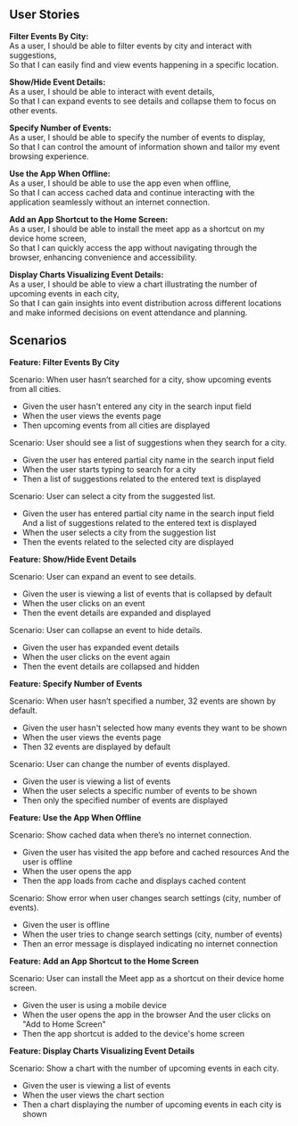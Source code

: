 ## User Stories 

**Filter Events By City:**   
As a user,
I should be able to filter events by city and interact with suggestions,  
So that I can easily find and view events happening in a specific location.

**Show/Hide Event Details:**  
As a user,
I should be able to interact with event details,  
So that I can expand events to see details and collapse them to focus on other events.

**Specify Number of Events:**   
As a user,
I should be able to specify the number of events to display,  
So that I can control the amount of information shown and tailor my event browsing experience.

**Use the App When Offline:**   
As a user,
I should be able to use the app even when offline,  
So that I can access cached data and continue interacting with the application seamlessly without an internet connection.

**Add an App Shortcut to the Home Screen:**     
As a user,
I should be able to install the meet app as a shortcut on my device home screen,  
So that I can quickly access the app without navigating through the browser, enhancing convenience and accessibility.

**Display Charts Visualizing Event Details:**    
As a user,
I should be able to view a chart illustrating the number of upcoming events in each city,  
So that I can gain insights into event distribution across different locations and make informed decisions on event attendance and planning.

## Scenarios

**Feature: Filter Events By City**

  Scenario: When user hasn’t searched for a city, show upcoming events from all cities.
* Given the user hasn't entered any city in the search input field
* When the user views the events page
* Then upcoming events from all cities are displayed
    
Scenario: User should see a list of suggestions when they search for a city.
* Given the user has entered partial city name in the search input field
* When the user starts typing to search for a city
* Then a list of suggestions related to the entered text is displayed
    
Scenario: User can select a city from the suggested list.
* Given the user has entered partial city name in the search input field And a list of suggestions related to the entered text is displayed
* When the user selects a city from the suggestion list
* Then the events related to the selected city are displayed

**Feature: Show/Hide Event Details**
    
Scenario: User can expand an event to see details.
* Given the user is viewing a list of events that is collapsed by default
* When the user clicks on an event
* Then the event details are expanded and displayed
  
Scenario: User can collapse an event to hide details.
* Given the user has expanded event details
* When the user clicks on the event again
* Then the event details are collapsed and hidden

**Feature: Specify Number of Events**

Scenario: When user hasn’t specified a number, 32 events are shown by default.
* Given the user hasn't selected how many events they want to be shown
* When the user views the events page
* Then 32 events are displayed by default
    
Scenario: User can change the number of events displayed.
* Given the user is viewing a list of events
* When the user selects a specific number of events to be shown
* Then only the specified number of events are displayed

**Feature: Use the App When Offline**

Scenario: Show cached data when there’s no internet connection.
* Given the user has visited the app before and cached resources And the user is offline
* When the user opens the app
* Then the app loads from cache and displays cached content
    
Scenario: Show error when user changes search settings (city, number of events).
* Given the user is offline
* When the user tries to change search settings (city, number of events)
* Then an error message is displayed indicating no internet connection

**Feature: Add an App Shortcut to the Home Screen**

Scenario: User can install the Meet app as a shortcut on their device home screen.
* Given the user is using a mobile device
* When the user opens the app in the browser And the user clicks on "Add to Home Screen"
* Then the app shortcut is added to the device's home screen

**Feature: Display Charts Visualizing Event Details**

Scenario: Show a chart with the number of upcoming events in each city.
* Given the user is viewing a list of events
* When the user views the chart section
* Then a chart displaying the number of upcoming events in each city is shown
